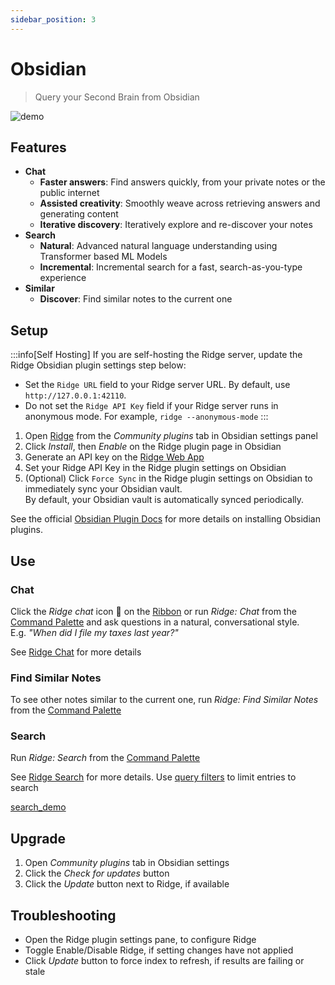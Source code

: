 ```yaml
---
sidebar_position: 3
---
```


# Obsidian

> Query your Second Brain from Obsidian

![demo](https://assets.ridge.dev/obsidian_ridge_side_panel_pak_telemedicine.gif)

## Features
- **Chat**
  - **Faster answers**: Find answers quickly, from your private notes or the public internet
  - **Assisted creativity**: Smoothly weave across retrieving answers and generating content
  - **Iterative discovery**: Iteratively explore and re-discover your notes
- **Search**
  - **Natural**: Advanced natural language understanding using Transformer based ML Models
  - **Incremental**: Incremental search for a fast, search-as-you-type experience
- **Similar**
  - **Discover**: Find similar notes to the current one

## Setup
:::info[Self Hosting]
If you are self-hosting the Ridge server, update the Ridge Obsidian plugin settings step below:
- Set the `Ridge URL` field to your Ridge server URL. By default, use `http://127.0.0.1:42110`.
- Do not set the `Ridge API Key` field if your Ridge server runs in anonymous mode. For example, `ridge --anonymous-mode`
:::

1. Open [Ridge](https://obsidian.md/plugins?id=ridge) from the *Community plugins* tab in Obsidian settings panel
2. Click *Install*, then *Enable* on the Ridge plugin page in Obsidian
3. Generate an API key on the [Ridge Web App](https://app.ridge.dev/settings#clients)
4. Set your Ridge API Key in the Ridge plugin settings on Obsidian
5. (Optional) Click `Force Sync` in the Ridge plugin settings on Obsidian to immediately sync your Obsidian vault.
    <br />By default, your Obsidian vault is automatically synced periodically.

See the official [Obsidian Plugin Docs](https://help.obsidian.md/Extending+Obsidian/Community+plugins) for more details on installing Obsidian plugins.

## Use
### Chat
Click the *Ridge chat* icon 💬 on the [Ribbon](https://help.obsidian.md/User+interface/Workspace/Ribbon) or run *Ridge: Chat* from the [Command Palette](https://help.obsidian.md/Plugins/Command+palette) and ask questions in a natural, conversational style.<br />
E.g. *"When did I file my taxes last year?"*

See [Ridge Chat](/features/chat) for more details

### Find Similar Notes
To see other notes similar to the current one, run *Ridge: Find Similar Notes* from the [Command Palette](https://help.obsidian.md/Plugins/Command+palette)

### Search
Run *Ridge: Search* from the [Command Palette](https://help.obsidian.md/Plugins/Command+palette)

See [Ridge Search](/features/search) for more details. Use [query filters](/miscellaneous/query-filters) to limit entries to search

[search_demo](https://user-images.githubusercontent.com/6413477/218801155-cd67e8b4-a770-404a-8179-d6b61caa0f93.mp4 ':include :type=mp4')

## Upgrade
  1. Open *Community plugins* tab in Obsidian settings
  2. Click the *Check for updates* button
  3. Click the *Update* button next to Ridge, if available

## Troubleshooting
  - Open the Ridge plugin settings pane, to configure Ridge
  - Toggle Enable/Disable Ridge, if setting changes have not applied
  - Click *Update* button to force index to refresh, if results are failing or stale
